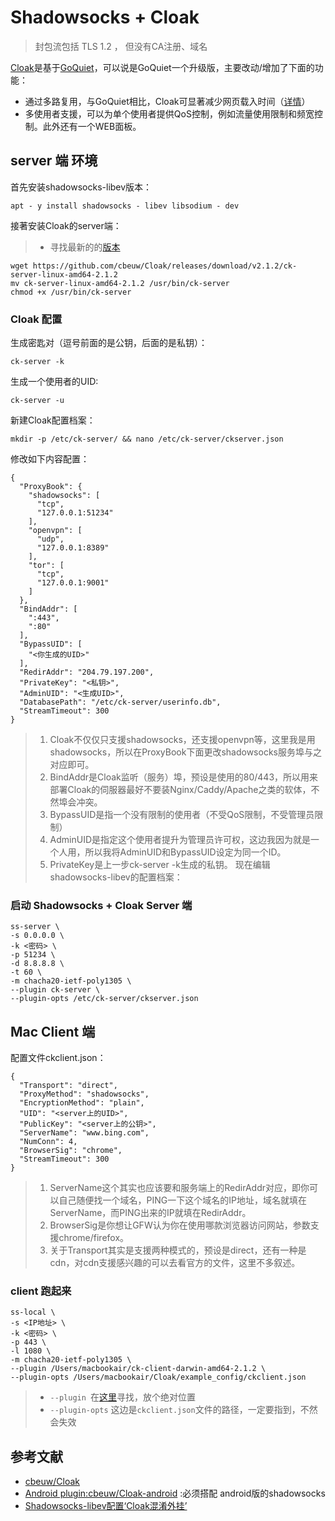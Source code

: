 # Shadowsocks + Cloak
> 封包流包括 TLS 1.2 ， 但没有CA注册、域名

[Cloak](https://github.com/cbeuw/Cloak)是基于[GoQuiet](https://github.com/cbeuw/GoQuiet)，可以说是GoQuiet一个升级版，主要改动/增加了下面的功能：
* 通过多路复用，与GoQuiet相比，Cloak可显著减少网页载入时间（[详情](https://github.com/cbeuw/Cloak/wiki/Web-page-loading-benchmarks)）
* 多使用者支援，可以为单个使用者提供QoS控制，例如流量使用限制和频宽控制。此外还有一个WEB面板。

## server 端 环境
首先安装shadowsocks-libev版本：
```
apt - y install shadowsocks - libev libsodium - dev
```

接著安装Cloak的server端：
> * 寻找最新的的[版本](https://github.com/cbeuw/Cloak/releases/)
```
wget https://github.com/cbeuw/Cloak/releases/download/v2.1.2/ck-server-linux-amd64-2.1.2
mv ck-server-linux-amd64-2.1.2 /usr/bin/ck-server
chmod +x /usr/bin/ck-server
```

### Cloak 配置
生成密匙对（逗号前面的是公钥，后面的是私钥）：
```
ck-server -k
```
生成一个使用者的UID:
```
ck-server -u
```
新建Cloak配置档案：
```
mkdir -p /etc/ck-server/ && nano /etc/ck-server/ckserver.json
```

修改如下内容配置：
```
{
  "ProxyBook": {
    "shadowsocks": [
      "tcp",
      "127.0.0.1:51234"
    ],
    "openvpn": [
      "udp",
      "127.0.0.1:8389"
    ],
    "tor": [
      "tcp",
      "127.0.0.1:9001"
    ]
  },
  "BindAddr": [
    ":443",
    ":80"
  ],
  "BypassUID": [
    "<你生成的UID>"
  ],
  "RedirAddr": "204.79.197.200",
  "PrivateKey": "<私钥>",
  "AdminUID": "<生成UID>",
  "DatabasePath": "/etc/ck-server/userinfo.db",
  "StreamTimeout": 300
}
```

> 1. Cloak不仅仅只支援shadowsocks，还支援openvpn等，这里我是用shadowsocks，所以在ProxyBook下面更改shadowsocks服务埠与之对应即可。
> 2. BindAddr是Cloak监听（服务）埠，预设是使用的80/443，所以用来部署Cloak的伺服器最好不要装Nginx/Caddy/Apache之类的软体，不然埠会冲突。
> 3. BypassUID是指一个没有限制的使用者（不受QoS限制，不受管理员限制）
> 4. AdminUID是指定这个使用者提升为管理员许可权，这边我因为就是一个人用，所以我将AdminUID和BypassUID设定为同一个ID。
> 5. PrivateKey是上一步ck-server -k生成的私钥。
> 现在编辑shadowsocks-libev的配置档案：

### 启动 Shadowsocks + Cloak Server 端
```
ss-server \
-s 0.0.0.0 \
-k <密码> \
-p 51234 \
-d 8.8.8.8 \
-t 60 \
-m chacha20-ietf-poly1305 \
--plugin ck-server \
--plugin-opts /etc/ck-server/ckserver.json
```

## Mac Client 端
配置文件ckclient.json：
```
{
  "Transport": "direct",
  "ProxyMethod": "shadowsocks",
  "EncryptionMethod": "plain",
  "UID": "<server上的UID>",
  "PublicKey": "<server上的公钥>",
  "ServerName": "www.bing.com",
  "NumConn": 4,
  "BrowserSig": "chrome",
  "StreamTimeout": 300
}
```

> 1. ServerName这个其实也应该要和服务端上的RedirAddr对应，即你可以自己随便找一个域名，PING一下这个域名的IP地址，域名就填在ServerName，而PING出来的IP就填在RedirAddr。
> 2. BrowserSig是你想让GFW认为你在使用哪款浏览器访问网站，参数支援chrome/firefox。
> 3. 关于Transport其实是支援两种模式的，预设是direct，还有一种是cdn，对cdn支援感兴趣的可以去看官方的文件，这里不多叙述。

### client 跑起来
```
ss-local \
-s <IP地址> \
-k <密码> \
-p 443 \
-l 1080 \
-m chacha20-ietf-poly1305 \
--plugin /Users/macbookair/ck-client-darwin-amd64-2.1.2 \
--plugin-opts /Users/macbookair/Cloak/example_config/ckclient.json
```
> * `--plugin `在[这里](https://github.com/cbeuw/Cloak/releases/)寻找，放个绝对位置
> * `--plugin-opts` 这边是`ckclient.json`文件的路径，一定要指到，不然会失效

## 参考文献
* [cbeuw/Cloak](https://github.com/cbeuw/Cloak)
* [Android plugin:cbeuw/Cloak-android](https://github.com/cbeuw/Cloak-android/releases) :必须搭配 android版的shadowsocks
* [Shadowsocks-libev配置‘Cloak混淆外挂’](https://briteming.blogspot.com/2019/10/shadowsockscloak.html)